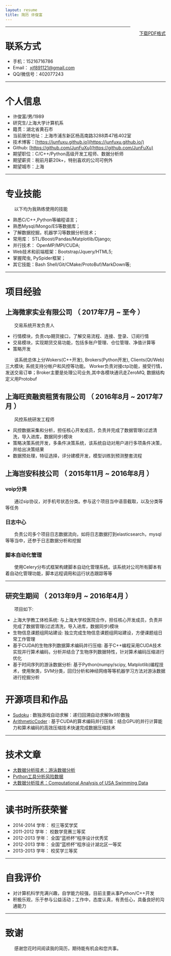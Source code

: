 ```yaml
---
layout: resume
title: 简历 许俊富
---
```


<style type="text/css">
p{
	text-indent: 2em;
	margin-top: 10px;
}
.callout {
    float: right;
}

h1,h2,h3,h4,h5{
font-weight: bold;
}

</style>

<p id="printerInfo" style="float: right;">
 <a href="./assets/resume/简历-许俊富-上海大学.pdf">下载PDF格式</a>
</p>

---

# 联系方式

- 手机：15216716786 
- Email： <a href="mailto:xjf891121@gmail.com">xjf891121@gmail.com</a>
- QQ/微信号：402077243

---

# 个人信息
 - 许俊富/男/1989 
 - 研究生/上海大学计算机系
 - 籍贯：湖北省黄石市 
 - 当前居住地址：上海市浦东新区杨高南路3288弄47栋402室
 - 技术博客：[https://junfuxu.github.io](https://junfuxu.github.io/)
 - Github: [https://github.com/JunFuXu](https://github.com/JunFuXu) 
 - 期望职位：C/C++/Python高级开发工程师、数据分析师
 - 期望薪资：税前月薪20k+，特别喜欢的公司可例外
 - 期望城市：上海
 
---

# 专业技能

以下均为我熟练使用的技能
- 熟悉C/C++,Python等编程语言；
- 熟悉Mysql/Mongo/ES等数据库；
- 了解数据挖掘，机器学习等数据分析技术；
- 常用库：	STL/Boost/Pandas/Matplotlib/Django;
- 并行技术：	OpenMP/MPI/CUDA;
- Web技术和前端框架：Bootstrap/Jquery/HTML5;
- 掌握爬虫, PySpider框架；
- 其它技能：Bash Shell/Git/CMake/ProtoBuf/MarkDown等;

---
# 项目经验

## 上海微家实业有限公司 （ 2017年7月 ~ 至今 ）

交易系统开发负责人

  * 行情模块，负责ctp期货接口，了解交易流程、连接、登录、订阅行情
  * 交易模块，实现期货交易功能，包括多账户管理、仓位管理、净值计算等
  * 策略开发

该系统总体上分Wokers(C++开发), Brokers(Python开发), Clients(Qt/Web)三大模块; 系统支持分帐户和风控等功能。 Worker负责对接ctp功能，接受行情，发送交易订单；Broker主要是处理公司业务,其中各模块通讯走ZeroMQ, 数据结构定义用Protobuf
 

## 上海旺资融资租赁有限公司 （ 2016年8月 ~ 2017年7月 ）

风控系统研发工程师

* 风控数据采集和分析，担任核心开发成员，负责并完成了数据管理(过滤清洗，导入进库，数据同步)模块
* 策略决策系统开发，多条件决策系统，该系统自动对用户进行多项条件决策，并给出决策结果
* 数据预处理，特征选择，评分建模开发，模型训练到预测整套流程


## 上海岂安科技公司 （ 2015年11月 ~ 2016年8月 ）

### voip分类
 通过sip协议，对手机号状态分类。参与这个项目当中语音截取，以及分类等等任务

### 日志中心
 负责公司多个项目日志数据流向，如将日志数据打到elasticsearch，mysql等等当中，还参于日志数据分析和挖掘

### 脚本自动化管理
使用Celery分布式框架构建脚本自动化管理系统。该系统对公司所有脚本有着自动化管理功能，脚本远程调用和运行状态跟踪等等

---

## 研究生期间 （ 2013年9月 ~ 2016年4月 ）
项目如下:

  * 上海大学教工体检系统: 与上海大学校医院合作，担任核心开发成员，负责并完成了数据管理(过滤清洗，导入进库，数据同步)模块
  * 生物信息课题组网站建设: 独立完成生物信息课题组网站建设，方便课题组日常工作管理
  * 基于CUDA的生物序列数据算术编码并行压缩: 基于C++编程采用CUDA技术实现并行算术编码，分析并结合了生物序列数据特性，针对算术编码压缩进行优化
  * 基于时间序列的游泳数据分析: 基于Python(numpy/scipy, Matplotlib)编程技术，使用聚类，SVM分类，回归分析和神经网络等等机器学习方法对游泳数据进行挖掘分析

# 开源项目和作品
 - [Sudoku](https://github.com/JunFuXu/Sudoku) : 数独游戏自动求解：递归回溯自动求解9x9阶数独
 - [ArithmeticCoder](https://github.com/JunFuXu/ArithmeticCoder) : 基于CUDA的算术编码并行压缩：结合GPU的并行计算能力和算术编码的高效压缩技术快速完成数据压缩技术

---

# 技术文章

- [大数据分析技术：游泳数据分析](./1406699654.pptx)
- [Python工具分析风险数据](https://mp.weixin.qq.com/s?__biz=MzIxNDE4MzA4OQ==&mid=2651024546&idx=1&sn=c6c07df6cdd11a7a077e5b0e367bef9b&scene=1&srcid=0718xf85E4Ml7hibVGsxTvwa&pass_ticket=Kp4M3RUO7Y%2FFccIatx6fICtdOx9Qe7sGX53520kgHyhlaCgpIis1LJ3Utr%2FyPSCO#rd)
- [大数据分析技术：Computational Analysis of USA Swimming Data](./1406699654.pptx)

---

# 读书时所获荣誉

* 2014-2014 学年：  校三等奖学奖
* 2011-2012 学年：	校数学竞赛三等奖
* 2012-2013 学年：	全国“蓝桥杯“程序设计优秀奖
* 2012-2013 学年：	全国“蓝桥杯“程序设计湖北区一等奖
* 2013-2013 学年：  校奖学三等奖
 	
---

# 自我评价

 * 对计算机科学充满兴趣，自学能力较强，目前主要从事Python/C++开发
 * 积极乐观，乐于参与公益活动；工作中，态度认真，有责任心，具备良好的沟通能力
 
---

# 致谢
感谢您花时间阅读我的简历，期待能有机会和您共事。
